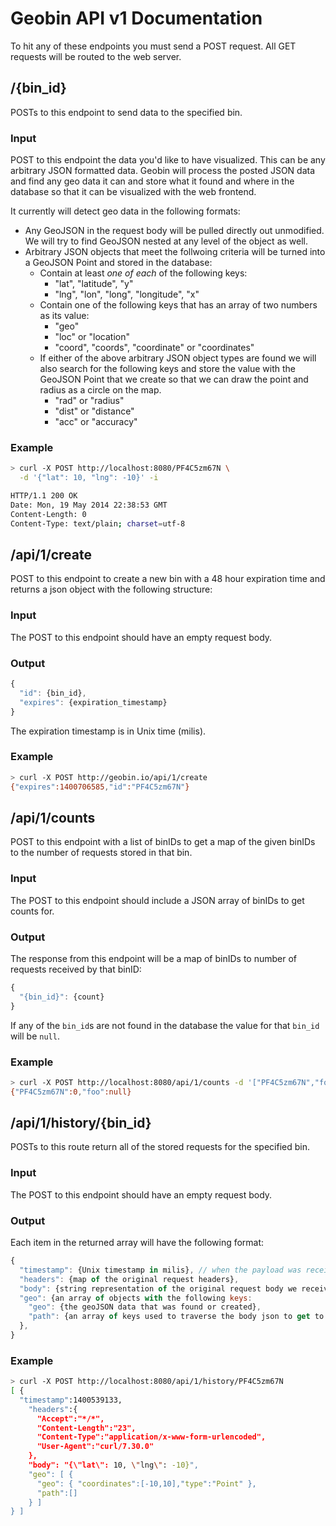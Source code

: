 # Geobin API v1 Documentation
To hit any of these endpoints you must send a POST request. All GET requests will be routed to the web server.

## /{bin_id}
POSTs to this endpoint to send data to the specified bin.

### Input
POST to this endpoint the data you'd like to have visualized. This can be any arbitrary JSON formatted data.
Geobin will process the posted JSON data and find any geo data it can and store what it found and where in
the database so that it can be visualized with the web frontend.

It currently will detect geo data in the following formats:

* Any GeoJSON in the request body will be pulled directly out unmodified. We will try to find GeoJSON nested
  at any level of the object as well.
* Arbitrary JSON objects that meet the follwoing criteria will be turned into a GeoJSON Point and stored
  in the database:
	* Contain at least _one of each_ of the following keys:
		* "lat", "latitude", "y"
		* "lng", "lon", "long", "longitude", "x"
	* Contain one of the following keys that has an array of two numbers as its value:
		* "geo"
		* "loc" or "location"
		* "coord", "coords", "coordinate" or "coordinates"
	* If either of the above arbitrary JSON object types are found we will also search for the following keys
	and store the value with the GeoJSON Point that we create so that we can draw the point and radius as a
	circle on the map.
		* "rad" or "radius"
		* "dist" or "distance"
		* "acc" or "accuracy"

### Example

```sh
> curl -X POST http://localhost:8080/PF4C5zm67N \
  -d '{"lat": 10, "lng": -10}' -i

HTTP/1.1 200 OK
Date: Mon, 19 May 2014 22:38:53 GMT
Content-Length: 0
Content-Type: text/plain; charset=utf-8
```

## /api/1/create
POST to this endpoint to create a new bin with a 48 hour expiration time and returns a json object with the following structure:

### Input
The POST to this endpoint should have an empty request body.

### Output

```javascript
{
  "id": {bin_id},
  "expires": {expiration_timestamp}
}
```

The expiration timestamp is in Unix time (milis).

### Example
```sh
> curl -X POST http://geobin.io/api/1/create
{"expires":1400706585,"id":"PF4C5zm67N"}
```

## /api/1/counts
POST to this endpoint with a list of binIDs to get a map of the given binIDs to the number of requests stored
in that bin.

### Input
The POST to this endpoint should include a JSON array of binIDs to get counts for.

### Output
The response from this endpoint will be a map of binIDs to number of requests received by that binID:

```javascript
{
  "{bin_id}": {count}
}
```

If any of the `bin_id`s are not found in the database the value for that `bin_id` will be `null`.

### Example

```sh
> curl -X POST http://localhost:8080/api/1/counts -d '["PF4C5zm67N","foo"]'
{"PF4C5zm67N":0,"foo":null}
```

## /api/1/history/{bin_id}
POSTs to this route return all of the stored requests for the specified bin.

### Input
The POST to this endpoint should have an empty request body.

### Output
Each item in the returned array will have the following format:
```javascript
{
  "timestamp": {Unix timestamp in milis}, // when the payload was received
  "headers": {map of the original request headers},
  "body": {string representation of the original request body we received},
  "geo": {an array of objects with the following keys:
	"geo": {the geoJSON data that was found or created},
	"path": {an array of keys used to traverse the body json to get to this item}
  },
}
```

### Example
```sh
> curl -X POST http://localhost:8080/api/1/history/PF4C5zm67N
[ {
  "timestamp":1400539133,
	"headers":{
	  "Accept":"*/*",
	  "Content-Length":"23",
	  "Content-Type":"application/x-www-form-urlencoded",
	  "User-Agent":"curl/7.30.0"
	},
	"body": "{\"lat\": 10, \"lng\": -10}",
	"geo": [ {
	  "geo": { "coordinates":[-10,10],"type":"Point" },
	  "path":[]
	} ]
} ]
```
